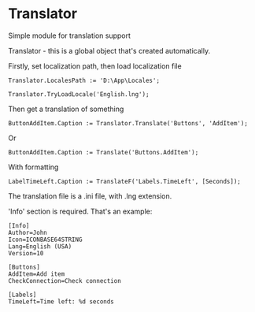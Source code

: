 # Translator
Simple module for translation support

Translator - this is a global object that's created automatically.

Firstly, set localization path, then load localization file

```
Translator.LocalesPath := 'D:\App\Locales';
 
Translator.TryLoadLocale('English.lng');
```
Then get a translation of something

```
ButtonAddItem.Caption := Translator.Translate('Buttons', 'AddItem');
```
Or
```
ButtonAddItem.Caption := Translate('Buttons.AddItem');
```
With formatting
```
LabelTimeLeft.Caption := TranslateF('Labels.TimeLeft', [Seconds]);
```

The translation file is a .ini file, with .lng extension.

'Info' section is required. That's an example:

```
[Info]
Author=John
Icon=ICONBASE64STRING
Lang=English (USA)
Version=10

[Buttons]
AddItem=Add item
CheckConnection=Check connection

[Labels]
TimeLeft=Time left: %d seconds
```
